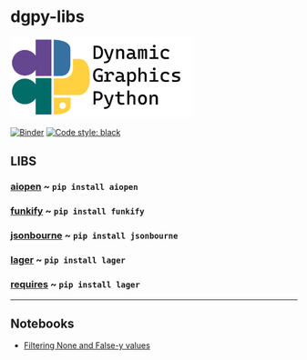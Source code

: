 # dgpy-libs

<img src="https://github.com/dynamic-graphics-inc/dgpy-libs/blob/master/_data/dgpy_banner.svg?raw=true" alt="drawing" width="320"/>

[![Binder](https://mybinder.org/badge_logo.svg)](https://mybinder.org/v2/gh/dynamic-graphics-inc/dgpy-libs/master?filepath=README.ipynb)
[![Code style: black](https://img.shields.io/badge/code%20style-black-000000.svg)](https://github.com/psf/black)

## LIBS

### [aiopen](./aiopen/README.ipynb) ~ `pip install aiopen`

### [funkify](./funkify/README.ipynb) ~ `pip install funkify`

### [jsonbourne](./jsonbourne/README.ipynb) ~ `pip install jsonbourne`

### [lager](./lager/README.ipynb) ~ `pip install lager`

### [requires](./requires/README.ipynb) ~ `pip install lager`

___

## Notebooks

 - [Filtering None and False-y values](./notebooks/filter_none.ipynb)


